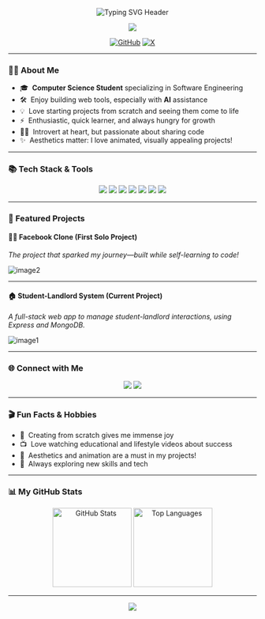 <!-- Gradient Header with Animated Typing SVG -->
<p align="center">
  <img src="https://readme-typing-svg.herokuapp.com?font=Fira+Code&pause=1000&color=00D2FF&background=7F53AC-2EC4B6&center=true&width=450&lines=Hi+there%2C+I'm+Keith!+%F0%9F%91%8B;Aspiring+Software+Engineer+%7C+CS+Student;Bringing+Ideas+to+Life+with+Code+and+AI!" alt="Typing SVG Header">
</p>

<!-- Cool Gradient Divider -->
<p align="center">
  <img src="https://capsule-render.vercel.app/api?type=rect&color=A884E2,4FE8DA&height=8&section=header"/>
</p>

<!-- Profile Badges -->
<p align="center">
  <a href="https://github.com/keytzkeith"><img src="https://img.shields.io/badge/GitHub-%23181717.svg?style=for-the-badge&logo=github&logoColor=white" alt="GitHub"></a>
  <a href="https://x.com/keytz_keith56"><img src="https://img.shields.io/badge/X-%23000.svg?style=for-the-badge&logo=x&logoColor=white" alt="X"></a>
</p>

---

### 👨‍💻 About Me

- 🎓 &nbsp;**Computer Science Student** specializing in Software Engineering  
- 🛠️ &nbsp;Enjoy building web tools, especially with **AI** assistance  
- 💡 &nbsp;Love starting projects from scratch and seeing them come to life  
- ⚡ &nbsp;Enthusiastic, quick learner, and always hungry for growth  
- 😶‍🌫️ &nbsp;Introvert at heart, but passionate about sharing code  
- ✨ &nbsp;Aesthetics matter: I love animated, visually appealing projects!

---

### 📚 Tech Stack & Tools

<p align="center">
  <img src="https://img.shields.io/badge/C%2B%2B-00599C?style=for-the-badge&logo=c%2B%2B&logoColor=white"/>
  <img src="https://img.shields.io/badge/JavaScript-F7DF1E?style=for-the-badge&logo=javascript&logoColor=black"/>
  <img src="https://img.shields.io/badge/Node.js-339933?style=for-the-badge&logo=nodedotjs&logoColor=white"/>
  <img src="https://img.shields.io/badge/Express.js-404D59?style=for-the-badge"/>
  <img src="https://img.shields.io/badge/MongoDB-4EA94B?style=for-the-badge&logo=mongodb&logoColor=white"/>
  <img src="https://img.shields.io/badge/Git-F05032?style=for-the-badge&logo=git&logoColor=white"/>
  <img src="https://img.shields.io/badge/AI%20Tools-FF6F61?style=for-the-badge&logo=OpenAI&logoColor=white"/>
</p>

---

### 🌟 Featured Projects

#### 🧑‍💻 Facebook Clone (First Solo Project)
*The project that sparked my journey—built while self-learning to code!*
  
![image2](image2)

---

#### 🏠 Student-Landlord System (Current Project)
*A full-stack web app to manage student-landlord interactions, using Express and MongoDB.*

![image1](image1)

---

### 🌐 Connect with Me

<p align="center">
  <a href="https://github.com/keytzkeith"><img src="https://img.shields.io/badge/GitHub-keytzkeith-181717?style=for-the-badge&logo=github"></a>
  <a href="https://x.com/keytz_keith56"><img src="https://img.shields.io/badge/X-keytz_keith56-1DA1F2?style=for-the-badge&logo=x"></a>
</p>

---

### 🎬 Fun Facts & Hobbies

- 🎉 &nbsp;Creating from scratch gives me immense joy
- 📺 &nbsp;Love watching educational and lifestyle videos about success
- 🎨 &nbsp;Aesthetics and animation are a must in my projects!
- 🚀 &nbsp;Always exploring new skills and tech

---

### 📊 My GitHub Stats

<p align="center">
  <img src="https://github-readme-stats.vercel.app/api?username=keytzkeith&show_icons=true&theme=tokyonight&bg_color=7f53ac,2ec4b6&title_color=f34022&icon_color=000&text_color=000" alt="GitHub Stats" height="160"/>
  <img src="https://github-readme-stats.vercel.app/api/top-langs/?username=keytzkeith&layout=compact&theme=tokyonight&bg_color=2ec4b6,7f53ac&title_color=000&text_color=000" alt="Top Languages" height="160"/>
</p>

---

<!-- Animated Gradient Footer -->
<p align="center">
  <img src="https://capsule-render.vercel.app/api?type=waving&bg_color=fff&color=1D2B53,4FE8DA&height=100&section=footer"/>
</p>
